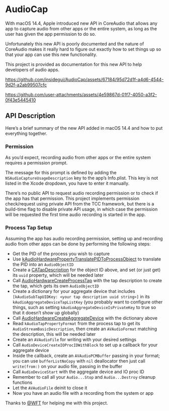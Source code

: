 # AudioCap

With macOS 14.4, Apple introduced new API in CoreAudio that allows any app to capture audio from other apps or the entire system, as long as the user has given the app permission to do so.

Unfortunately this new API is poorly documented and the nature of CoreAudio makes it really hard to figure out exactly how to set things up so that your app can use this new functionality.

This project is provided as documentation for this new API to help developers of audio apps.

https://github.com/insidegui/AudioCap/assets/67184/95d72d1f-a4d6-4544-9d2f-a2ab99507cfc



https://github.com/user-attachments/assets/4e59867d-01f7-4050-a3f2-0f43e5445410



## API Description

Here’s a brief summary of the new API added in macOS 14.4 and how to put everything together.

### Permission

As you’d expect, recording audio from other apps or the entire system requires a permission prompt.

The message for this prompt is defined by adding the `NSAudioCaptureUsageDescription` key to the app’s Info.plist. This key is not listed in the Xcode dropdown, you have to enter it manually. 

There’s no public API to request audio recording permission or to check if the app has that permission. This project implements permission check/request using private API from the TCC framework, but there is a build-time flag to disable private API usage, in which case the permission will be requested the first time audio recording is started in the app.

### Process Tap Setup

Assuming the app has audio recording permission, setting up and recording audio from other apps can be done by performing the following steps:

- Get the PID of the process you wish to capture
- Use [kAudioHardwarePropertyTranslatePIDToProcessObject](https://developer.apple.com/documentation/coreaudio/kaudiohardwarepropertytranslatepidtoprocessobject) to translate the PID into an `AudioObjectID`
- Create a [CATapDescription](https://developer.apple.com/documentation/coreaudio/catapdescription) for the object ID above, and set (or just get) its `uuid` property, which will be needed later
- Call [AudioHardwareCreateProcessTap](https://developer.apple.com/documentation/coreaudio/4160724-audiohardwarecreateprocesstap) with the tap description to create the tap, which gets its own `AudioObjectID`
- Create a dictionary for your aggregate device that includes `[kAudioSubTapUIDKey: <your tap description uuid string>]` in its `kAudioAggregateDeviceTapListKey` (you probably want to configure other things, such as setting `kAudioAggregateDeviceIsPrivateKey` to true so that it doesn’t show up globally)
- Call [AudioHardwareCreateAggregateDevice](https://developer.apple.com/documentation/coreaudio/1422096-audiohardwarecreateaggregatedevi) with the dictionary above
- Read `kAudioTapPropertyFormat` from the process tap to get its `AudioStreamBasicDescription`, then create an `AVAudioFormat` matching the description, this will be needed later
- Create an `AVAudioFile` for writing with your desired settings
- Call `AudioDeviceCreateIOProcIDWithBlock` to set up a callback for your aggregate device
- Inside the callback, create an `AVAudioPCMBuffer` passing in your format; you can use `bufferListNoCopy` with `nil` deallocator then just call `write(from:)` on your audio file, passing in the buffer
- Call `AudioDeviceStart` with the aggregate device and IO proc ID
- Remember to call all your `Audio...Stop` and `Audio...Destroy` cleanup functions
- Let the `AVAudioFile` deinit to close it
- Now you have an audio file with a recording from the system or app

Thanks to [@WFT](https://github.com/WFT) for helping me with this project.
